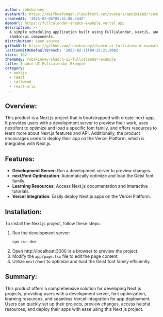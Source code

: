 ```yaml
---
author: robskinney
avatarUrl: https://deifkwefumgah.cloudfront.net/avatars/optimized/robskinney-shadcn-ui-fullcalendar-example-avatar-128.webp
createdAt: '2025-02-06T00:31:08.444Z'
demoUrl: https://fullcalendar-shadcn-example.vercel.app
description: >-
  A simple scheduling application built using FullCalendar, NextJS, and
  shadcn/ui components.
distribution: open-source
githubUrl: https://github.com/robskinney/shadcn-ui-fullcalendar-example
lastCommitOnDefaultBranch: '2025-02-11T04:25:21.000Z'
stars: 162
themeKey: robskinney-shadcn-ui-fullcalendar-example
title: Shadcn UI Fullcalendar Example
category:
  - nextjs
  - react
  - tailwind
  - react-aria
---
```

## Overview:
This product is a Next.js project that is bootstrapped with create-next-app. It provides users with a development server to preview their work, uses next/font to optimize and load a specific font family, and offers resources to learn more about Next.js features and API. Additionally, the product encourages users to deploy their app on the Vercel Platform, which is integrated with Next.js.

## Features:
- **Development Server**: Run a development server to preview changes.
- **next/font Optimization**: Automatically optimize and load the Geist font family.
- **Learning Resources**: Access Next.js documentation and interactive tutorials.
- **Vercel Integration**: Easily deploy Next.js apps on the Vercel Platform.

## Installation:
To install the Next.js project, follow these steps:
1. Run the development server:
   ```bash
   npm run dev
   ```
2. Open http://localhost:3000 in a browser to preview the project.
3. Modify the `app/page.tsx` file to edit the page content.
4. Utilize `next/font` to optimize and load the Geist font family efficiently.

## Summary:
This product offers a comprehensive solution for developing Next.js projects, providing users with a development server, font optimization, learning resources, and seamless Vercel integration for app deployment. Users can quickly set up their projects, preview changes, access helpful resources, and deploy their apps with ease using this Next.js project.